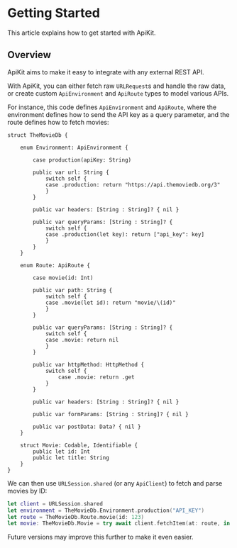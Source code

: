 # Getting Started

This article explains how to get started with ApiKit.


## Overview

ApiKit aims to make it easy to integrate with any external REST API. 

With ApiKit, you can either fetch raw `URLRequest`s and handle the raw data, or create custom ``ApiEnvironment`` and ``ApiRoute`` types to model various APIs.

For instance, this code defines  ``ApiEnvironment`` and ``ApiRoute``, where the environment defines how to send the API key as a query parameter, and the route defines how to fetch movies:

```
struct TheMovieDb {

    enum Environment: ApiEnvironment {

        case production(apiKey: String)

        public var url: String {
            switch self {
            case .production: return "https://api.themoviedb.org/3"
            }
        }

        public var headers: [String : String]? { nil }

        public var queryParams: [String : String]? {
            switch self {
            case .production(let key): return ["api_key": key]
            }
        }
    }

    enum Route: ApiRoute {

        case movie(id: Int)
        
        public var path: String {
            switch self {
            case .movie(let id): return "movie/\(id)"
            }
        }

        public var queryParams: [String : String]? {
            switch self {
            case .movie: return nil
            }
        }

        public var httpMethod: HttpMethod {
            switch self {
                case .movie: return .get
            }
        }

        public var headers: [String : String]? { nil }

        public var formParams: [String : String]? { nil }

        public var postData: Data? { nil }
    }

    struct Movie: Codable, Identifiable {
        public let id: Int
        public let title: String
    }
}
```

We can then use `URLSession.shared` (or any ``ApiClient``) to fetch and parse movies by ID:

```swift
let client = URLSession.shared
let environment = TheMovieDb.Environment.production("API_KEY") 
let route = TheMovieDb.Route.movie(id: 123) 
let movie: TheMovieDb.Movie = try await client.fetchItem(at: route, in: environment)
```

Future versions may improve this further to make it even easier.
